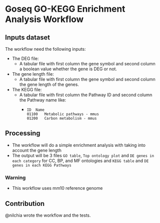 # Goseq GO-KEGG Enrichment Analysis Workflow

## Inputs dataset

The workflow need the following inputs:
- The DEG file:
    - A tabular file with first column the gene symbol and second column a boolean value whether the gene is DEG or not. 
- The gene length file:
    - A tabular file with first column the gene symbol and second column the gene length of the genes.
- The KEGG file:
    - A tabular file with first column the Pathway ID and second column the Pathway name like: 
        -   ```
            ID  Name
            01100   Metabolic pathways - mmus
            01200   Carbon metabolism - mmus 
            ```
 
## Processing

- The workflow will do a simple enrichment analysis with taking into account the gene length
- The output will be 3 files `GO table`, `Top ontology plot` and `DE genes in each category` for CC, BP, and MF ontologies and `KEGG table` and `DE genes in each KEGG Pathways`

### Warning

- This workflow uses mm10 reference genome

## Contribution

@nilchia wrote the workflow and the tests.